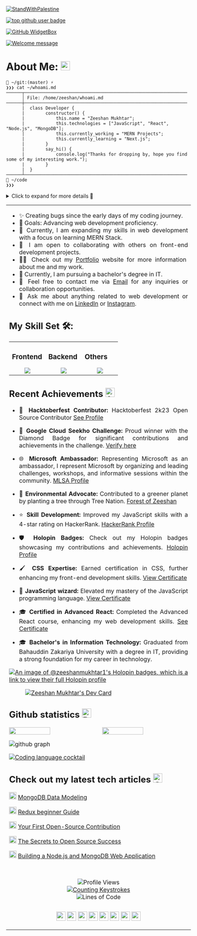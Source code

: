 [![StandWithPalestine](https://raw.githubusercontent.com/Safouene1/support-palestine-banner/master/StandWithPalestine.svg)](https://github.com/Safouene1/support-palestine-banner)

[![top github user badge](https://user-badge.committers.top/pakistan/ZeeshanMukhtar1.svg)](https://user-badge.committers.top/pakistan/ZeeshanMukhtar1)

<!-- header image -->

[![GitHub WidgetBox](https://github-widgetbox.vercel.app/api/profile?username=zeeshanMukhtar1&data=followers,repositories,stars,commits&theme=nautilus)](https://github.com/Jurredr/github-widgetbox)

<!-- animated welcome message -->

[![Welcome message](https://readme-typing-svg.herokuapp.com?font=Fira+Code&pause=1000&random=false&width=435&lines=Step+into+my+digital+universe%F0%9F%8C%8D;Where+I+fork+ideas+%F0%9F%8D%B4)](https://www.linkedin.com/in/zeeshanmukhtar1/)

<!-- intro title -->

# About Me: <img src="https://raw.githubusercontent.com/Tarikul-Islam-Anik/Animated-Fluent-Emojis/master/Emojis/Smilies/Cowboy%20Hat%20Face.png" alt="Hat Face" width="25" height="25" />

<!-- intro content -->

```
📂 ~/git:(master) ⚡
❯❯❯ cat ~/whoami.md
──────┬──────────────────────────────────────────────────────────────
      │ File: /home/zeeshan/whoami.md
──────┼──────────────────────────────────────────────────────────────
      |  class Developer {
      |        constructor() {
      |            this.name = "Zeeshan Mukhtar";
      |            this.technologies = ["JavaScript", "React", "Node.js", "MongoDB"];
      |            this.currently_working = "MERN Projects";
      |            this.currently_learning = "Next.js";
      |        }
      |        say_hi() {
      |            console.log("Thanks for dropping by, hope you find some of my interesting work.");
      |        }
      |  }
──────┴──────────────────────────────────────────────────────────────
📂 ~/code
❯❯❯

```

<!-- more about me  -->
<details>
  <summary>Click to expand for more details 🤭</summary>

- Previous Experience: I have been a React.js and Angular developer at the Code Lab and IT Solution Software House.
- Projects: I have worked on various web development projects, creating responsive and user-friendly interfaces.I also worked on some basic Mobile application for android and IOS.
- Education: I hold a Bachelor's degree in Information Technology from Bahauddin Zakariya University.

</details>

<table style="border: none;" >
<tr>
<td style="text-align: justify;" >

- ✨ Creating bugs since the early days of my coding journey.
- 🎯 Goals: Advancing web development proficiency.
- 🌱 Currently, I am expanding my skills in web development with a focus on learning MERN Stack.
- 👯 I am open to collaborating with others on front-end development projects.
- 👨‍💻 Check out my [Portfolio](https://zeeshan-resume.netlify.app/) website for more information about me and my work.
- 📝 Currently, I am pursuing a bachelor's degree in IT.
- 📧 Feel free to contact me via <a href="mailto:zeshanmukhtar878@gmail.com">Email</a> for any inquiries or collaboration opportunities.
- 💬 Ask me about anything related to web development or connect with me on [LinkedIn](https://www.linkedin.com/in/zeeshanmukhtar1/) or [Instagram](https://www.instagram.com/zeshanmukhtar01/).

<!-- skills -->

## My Skill Set 🛠️:

<table><tr><td valign="top" width="33%">

### Frontend

<a href="http://github.com/zeeshanMukhtar1/">
<div align="center">  
       <img src="https://skillicons.dev/icons?i=html,css,bootstrap,tailwind,js,ts,react,scss,markdown,&perline=4" /> 
</div>
</a>
</td><td valign="top" width="33%">

### Backend

<a href="http://github.com/zeeshanMukhtar1/">
<div align="center">   
      <img src="https://skillicons.dev/icons?i=nodejs,express,mongo&perline=4" /> 
</div>
</a>
</td><td valign="top" width="33%">
  
### Others
<a href="http://github.com/zeeshanMukhtar1/">
<div align="center">
       <img src="https://skillicons.dev/icons?i=git,github,npm,postman,netlify,vercel,vite,vscode,powershell,yarn,linux,jupyter,prettier,&perline=4" /> 
</div>
</a>
</td></tr></table>

<!-- achievements -->

## Recent Achievements <img src="https://raw.githubusercontent.com/Tarikul-Islam-Anik/Telegram-Animated-Emojis/main/Activity/1st%20Place%20Medal.webp" alt="1st Place Medal" width="25" height="25" />

- 🚀 **Hacktoberfest Contributor:** Hacktoberfest 2k23 Open Source Contributor [See Profile](https://www.holopin.io/@zeeshanmukhtar1#)

- 💎 **Google Cloud Seekho Challenge:** Proud winner with the Diamond Badge for significant contributions and achievements in the challenge. [Verify here](https://www.cloudskillsboost.google/public_profiles/6657fd9e-28d1-4374-bad2-f24ba18a66ea)

- 🌐 **Microsoft Ambassador:** Representing Microsoft as an ambassador, I represent Microsoft by organizing and leading challenges, workshops, and informative sessions within the community. [MLSA Profile](https://mvp.microsoft.com/en-US/studentambassadors/profile/55818c21-3733-4588-a953-2090b63aaec6)

- 🌳 **Environmental Advocate:** Contributed to a greener planet by planting a tree through Tree Nation. [Forest of Zeeshan](https://tree-nation.com/trees/view/5281810)

- ⭐ **Skill Development:** Improved my JavaScript skills with a 4-star rating on HackerRank. [HackerRank Profile](https://www.hackerrank.com/ZeeshanMukhtar1)

- 🛡️ **Holopin Badges:** Check out my Holopin badges showcasing my contributions and achievements. [Holopin Profile](https://holopin.io/@zeeshanmukhtar1)

- 🖌️ **CSS Expertise:** Earned certification in CSS, further enhancing my front-end development skills. [View Certificate](https://www.hackerrank.com/certificates/c8e861c702e6)

- 🚀 **JavaScript wizard:** Elevated my mastery of the JavaScript programming language. [View Certificate](https://coursera.org/share/b4d7eb15d70c1b00cd19d00b952716dc)

- 🎓 **Certified in Advanced React:** Completed the Advanced React course, enhancing my web development skills. [See Certificate](https://coursera.org/share/918026f1975c0c52165534d622e891e9)

- 🎓 **Bachelor's in Information Technology:** Graduated from Bahauddin Zakariya University with a degree in IT, providing a strong foundation for my career in technology.

</h3>

<!-- swags -->

[![An image of @zeeshanmukhtar1's Holopin badges, which is a link to view their full Holopin profile](https://holopin.me/zeeshanmukhtar1)](https://holopin.io/@zeeshanmukhtar1)

 <!-- devCard -->

<div style="width: 100%; max-width: 400px; margin: auto;">
  <a href="https://app.daily.dev/zeeshanmukhtar1">
    <img src="https://api.daily.dev/devcards/v2/jATHDDVMBgxeY9dKUGB4v.png?type=wide&r=d6a" alt="Zeeshan Mukhtar's Dev Card" style="max-width: 100%; height: auto;">
  </a>
</div>

<!-- github stats -->

## Github statistics <img src="https://raw.githubusercontent.com/Tarikul-Islam-Anik/Telegram-Animated-Emojis/main/Smileys/Disguised%20Face.webp" alt="Disguised Face" width="25" height="25" />

<img src="https://github-stats-lemon.vercel.app/api?username=ZeeshanMukhtar1&show_icons=true&hide_border=true&rank_icon=github&theme=react" width="48%" align="right" >

<!-- github streak -->
<img  src="https://github-readme-streak-stats.herokuapp.com/?user=ZeeshanMukhtar1&theme=react" width="48%" >
<br>

<!-- graph -->

![github graph](https://github-readme-activity-graph.vercel.app/graph?username=ZeeshanMukhtar1&theme=react-dark)
<br>

<!-- top languages -->
<a href="https://github.com/ZeeshanMukhtar1" align="left">
  <img src="https://github-readme-stats.vercel.app/api/top-langs/?username=ZeeshanMukhtar1&langs_count=15&layout=compact&theme=tokyonight&card_width=480" alt="Coding language cocktail" />
</a>

  <!-- articles -->

## Check out my latest tech articles <img src="https://raw.githubusercontent.com/Tarikul-Islam-Anik/Animated-Fluent-Emojis/master/Emojis/Smilies/Ghost.png" alt="Ghost" width="25" height="25" />

<img height="20" src="https://acegif.com/wp-content/uploads/2020/b72nv6/partyparrt-30.gif"> [MongoDB Data Modeling](https://zeeshanmukhtar1.hashnode.dev/mastering-mongodb-data-modeling?source=more_articles_bottom_blogs)

<img height="20" src="https://acegif.com/wp-content/uploads/2020/b72nv6/partyparrt-30.gif"> [Redux beginner Guide](https://zeeshanmukhtar1.hashnode.dev/redux-toolkit-guide)

<img height="20" src="https://acegif.com/wp-content/uploads/2020/b72nv6/partyparrt-30.gif"> [Your First Open-Source Contribution](https://zeeshanmukhtar1.hashnode.dev/your-first-open-source-contribution)

<img height="20" src="https://acegif.com/wp-content/uploads/2020/b72nv6/partyparrt-30.gif"> [The Secrets to Open Source Success](https://zeeshanmukhtar1.hashnode.dev/the-secrets-to-open-source-success)

<img height="20" src="https://acegif.com/wp-content/uploads/2020/b72nv6/partyparrt-30.gif"> [Building a Node.js and MongoDB Web Application](https://zeeshanmukhtar1.hashnode.dev/building-a-nodejs-and-mongodb-web-application-a-step-by-step-guide)

  <br/>

<!-- profile hits -->
<p align="center">
  <img src="https://visitcount.itsvg.in/api?id=ZeeshanMukhtar1&label=Profile%20Hits&pretty=false" alt="Profile Views">
  <br/>
  
  <!-- wakatime -->
  <a href="https://wakatime.com/@018c11a7-c257-4c7e-a0c7-25addbf10c4c">
    <img src="https://wakatime.com/badge/user/018c11a7-c257-4c7e-a0c7-25addbf10c4c.svg?style=for-the-badge" alt="Counting Keystrokes">
  </a>
  <br/>
  <!-- code quantity -->
  <img src="https://img.shields.io/badge/From%20Hello%20World%20I%27ve%20Written-900k%20lines%20of%20code-blue" alt="Lines of Code">
</p>

  <!-- animated images footer -->
<p align="center" style="margin-top: 30px;">
    <img src="https://emojis.slackmojis.com/emojis/images/1598364417/10264/partykeanu.gif" width="25" height="25"/> 
    <img src="https://emojis.slackmojis.com/emojis/images/1450319445/43/mario.gif" width="25" height="25"/> 
    <img src="https://emojis.slackmojis.com/emojis/images/1450372448/149/sonic.gif" width="25" height="25"/> 
    <img src="https://emojis.slackmojis.com/emojis/images/1450458551/184/nyancat_big.gif" width="25" height="25"/> 
    <img src="https://emojis.slackmojis.com/emojis/images/1450785773/250/mega.gif" width="25" height="25"/> 
    <img src="https://emojis.slackmojis.com/emojis/images/1578512858/7452/danceydoge.gif" width="25" height="25"/>
    <img src="https://emojis.slackmojis.com/emojis/images/1460579133/354/doom_look.gif" width="25" height="25"/>
    <img src="https://emojis.slackmojis.com/emojis/images/1460579188/357/doom_lost_soul.gif" width="25" height="25"/> 
</p>
